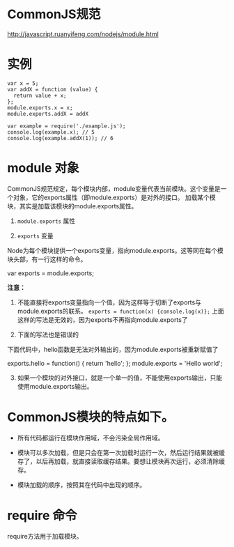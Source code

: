 CommonJS规范
=====

http://javascript.ruanyifeng.com/nodejs/module.html


# 实例

```
var x = 5;
var addX = function (value) {
  return value + x;
};
module.exports.x = x;
module.exports.addX = addX

var example = require('./example.js');
console.log(example.x); // 5
console.log(example.addX(1)); // 6
```

# module 对象

CommonJS规范规定，每个模块内部，module变量代表当前模块。这个变量是一个对象，它的exports属性（即module.exports）是对外的接口。
加载某个模块，其实是加载该模块的module.exports属性。

1. `module.exports` 属性

2. `exports` 变量

Node为每个模块提供一个exports变量，指向module.exports。这等同在每个模块头部，有一行这样的命令。

var exports = module.exports;

**注意：**

1. 不能直接将exports变量指向一个值，因为这样等于切断了exports与module.exports的联系。
`exports = function(x) {console.log(x)};`
上面这样的写法是无效的，因为exports不再指向module.exports了

2. 下面的写法也是错误的

下面代码中，hello函数是无法对外输出的，因为module.exports被重新赋值了

exports.hello = function() {
  return 'hello';
};
module.exports = 'Hello world';


3. 如果一个模块的对外接口，就是一个单一的值，不能使用exports输出，只能使用module.exports输出。



# CommonJS模块的特点如下。

- 所有代码都运行在模块作用域，不会污染全局作用域。

- 模块可以多次加载，但是只会在第一次加载时运行一次，然后运行结果就被缓存了，以后再加载，就直接读取缓存结果。要想让模块再次运行，必须清除缓存。

- 模块加载的顺序，按照其在代码中出现的顺序。


# require 命令

require方法用于加载模块。

